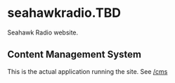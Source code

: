 # seahawkradio.TBD

Seahawk Radio website.

## Content Management System

This is the actual application running the site. See [/cms](./cms)